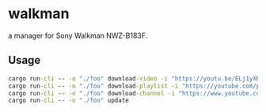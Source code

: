 # walkman
a manager for Sony Walkman NWZ-B183F.

## Usage
```cmd
cargo run-cli -- -o "./foo" download-video -i "https://youtu.be/ELj1yXR12bE"
cargo run-cli -- -o "./foo" download-playlist -i "https://youtube.com/playlist?list=PLYXU4Ir4-8GPeP4lKT9aevhyhbSoHR04M&si=Lf2wNtv6hpcAH3us"
cargo run-cli -- -o "./foo" download-channel -i "https://www.youtube.com/@mikuneki8570"
cargo run-cli -- -o "./foo" update
```
